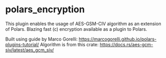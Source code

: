 # polars_encryption

This plugin enables the usage of AES-GSM-CIV algorithm as an extension of Polars. Blazing fast (c) encryption available as a plugin to Polars.

Built using guide by Marco Gorelli: https://marcogorelli.github.io/polars-plugins-tutorial/
Algorithm is from this crate: https://docs.rs/aes-gcm-siv/latest/aes_gcm_siv/
